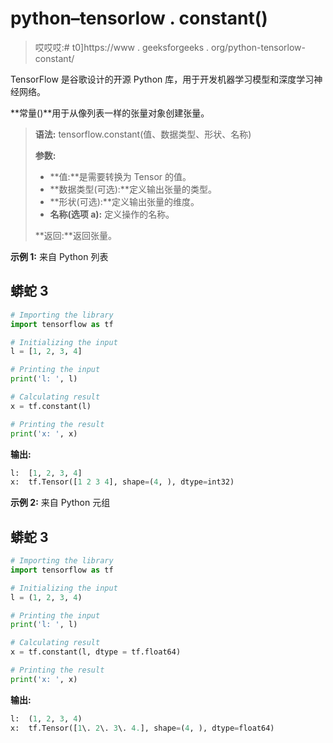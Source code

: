 # python–tensorlow . constant()

> 哎哎哎:# t0]https://www . geeksforgeeks . org/python-tensorlow-constant/

TensorFlow 是谷歌设计的开源 Python 库，用于开发机器学习模型和深度学习神经网络。

**常量()**用于从像列表一样的张量对象创建张量。

> **语法:** tensorflow.constant(值、数据类型、形状、名称)
> 
> **参数:**
> 
> *   **值:**是需要转换为 Tensor 的值。
> *   **数据类型(可选):**定义输出张量的类型。
> *   **形状(可选):**定义输出张量的维度。
> *   **名称(选项 a):** 定义操作的名称。
> 
> **返回:**返回张量。

**示例 1:** 来自 Python 列表

## 蟒蛇 3

```py
# Importing the library
import tensorflow as tf

# Initializing the input
l = [1, 2, 3, 4]

# Printing the input
print('l: ', l)

# Calculating result
x = tf.constant(l)

# Printing the result
print('x: ', x)
```

**输出:**

```py
l:  [1, 2, 3, 4]
x:  tf.Tensor([1 2 3 4], shape=(4, ), dtype=int32)

```

**示例 2:** 来自 Python 元组

## 蟒蛇 3

```py
# Importing the library
import tensorflow as tf

# Initializing the input
l = (1, 2, 3, 4)

# Printing the input
print('l: ', l)

# Calculating result
x = tf.constant(l, dtype = tf.float64)

# Printing the result
print('x: ', x)
```

**输出:**

```py
l:  (1, 2, 3, 4)
x:  tf.Tensor([1\. 2\. 3\. 4.], shape=(4, ), dtype=float64)

```